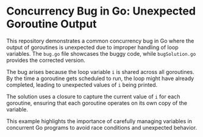 # Concurrency Bug in Go: Unexpected Goroutine Output

This repository demonstrates a common concurrency bug in Go where the output of goroutines is unexpected due to improper handling of loop variables.  The `bug.go` file showcases the buggy code, while `bugSolution.go` provides the corrected version.

The bug arises because the loop variable `i` is shared across all goroutines.  By the time a goroutine gets scheduled to run, the loop might have already completed, leading to unexpected values of `i` being printed.

The solution uses a closure to capture the current value of `i` for each goroutine, ensuring that each goroutine operates on its own copy of the variable.

This example highlights the importance of carefully managing variables in concurrent Go programs to avoid race conditions and unexpected behavior.